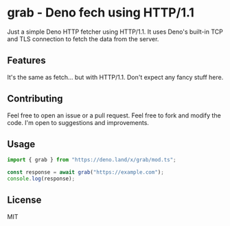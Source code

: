 # grab - Deno fech using HTTP/1.1

Just a simple Deno HTTP fetcher using HTTP/1.1. It uses Deno's built-in TCP and TLS connection to fetch the data from the server.

## Features

It's the same as fetch... but with HTTP/1.1. Don't expect any fancy stuff here.

## Contributing

Feel free to open an issue or a pull request. Feel free to fork and modify the code. I'm open to suggestions and improvements.

## Usage

```ts
import { grab } from "https://deno.land/x/grab/mod.ts";

const response = await grab("https://example.com");
console.log(response);
```

## License

MIT
